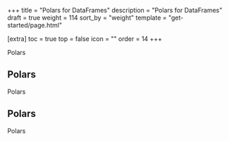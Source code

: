 +++
title = "Polars for DataFrames"
description = "Polars for DataFrames"
draft = true
weight = 114
sort_by = "weight"
template = "get-started/page.html"

[extra]
toc = true
top = false
icon = ""
order = 14
+++

Polars

## Polars

Polars

## Polars

Polars
